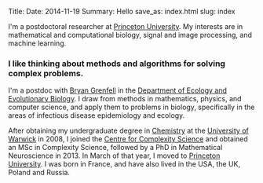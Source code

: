 Title: 
Date: 2014-11-19
Summary: Hello
save_as: index.html
slug: index


I'm a postdoctoral researcher at <a href="http://www.princeton.edu">Princeton University</a>. My interests are in mathematical and computational biology, signal and image processing, and machine learning.

### I like thinking about methods and algorithms for solving complex problems.

I'm a postdoc with <a href="http://scholar.princeton.edu/grenfellgroup/people">Bryan Grenfell</a> in the <a href="http://www.princeton.edu/eeb">Department of Ecology and Evolutionary Biology</a>. I draw from methods in mathematics, physics, and computer science, and apply them to problems in biology, specifically in the areas of infectious disease epidemiology and ecology.

After obtaining my undergraduate degree in [Chemistry](http://go.warwick.ac.uk/chemistry) at the [University of Warwick](http://warwick.ac.uk) in 2008, I joined the [Centre for Complexity Science](http://go.warwick.ac.uk/complexity) and obtained an MSc in Complexity Science, followed by a PhD in Mathematical Neuroscience in 2013. In March of that year, I moved to [Princeton University](http://princeton.edu). I was born in France, and have also lived in the USA, the UK, Poland and Russia.
